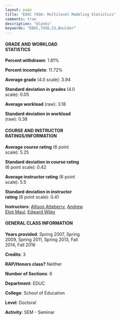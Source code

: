 ```yaml
---
layout: page
title: "EDUC 7456: Multilevel Modeling Statistics"
comments: true
description: "blanks"
keywords: "EDUC,7456,CU,Boulder"
---
```

<head>
<script src="https://ajax.googleapis.com/ajax/libs/jquery/2.1.3/jquery.min.js"></script>
<script src="https://dl.dropboxusercontent.com/s/pc42nxpaw1ea4o9/highcharts.js?dl=0"></script>
<!-- <script src="../assets/js/highcharts.js"></script> -->
<style type="text/css">@font-face {
	font-family: "Bebas Neue";
	src: url(https://www.filehosting.org/file/details/544349/BebasNeue Regular.otf) format("opentype");
	}
	h1.Bebas { 
		font-family: "Bebas Neue", Verdana, Tahoma;
	}
</style>
</head>
<body>
	<div id="container" style="float: right; width: 45%; height: 88%; margin-left: 2.5%; margin-right: 2.5%;"></div>
	<script language="JavaScript">
		$(document).ready(function() {
		var chart = {type: 'column'};
		var title = {text: 'Grade Distribution'};
		var xAxis = {categories: ['A','B','C','D','F'],crosshair: true};
		var yAxis = {min: 0,title: {text: 'Percentage'}};
		var tooltip = {headerFormat: '<center><b><span style="font-size:20px">{point.key}</span></b></center>',
		               pointFormat: '<td style="padding:0"><b>{point.y:.1f}%</b></td>',
		               footerFormat: '</table>',shared: true,useHTML: true};
		var plotOptions = {column: {pointPadding: 0.0,borderWidth: 0}};  
		var credits = {enabled: false};var series= [{name: 'Percent',data: [95.98,4.02,0.0,0.0,0.0,]}];
		var json = {};
		json.chart = chart;
		json.title = title;
		json.tooltip = tooltip;
		json.xAxis = xAxis;
		json.yAxis = yAxis;  
		json.series = series;
		json.plotOptions = plotOptions;  
		json.credits = credits;
		$('#container').highcharts(json);
	});
	</script>
</body>
			   
#### GRADE AND WORKLOAD STATISTICS

**Percent withdrawn**: 1.81%

**Percent incomplete**: 11.72%

**Average grade** (4.0 scale): 3.94

**Standard deviation in grades** (4.0 scale): 0.05

**Average workload** (raw): 3.18

**Standard deviation in workload** (raw): 0.38

#### COURSE AND INSTRUCTOR RATINGS/INFORMATION

**Average course rating** (6 point scale): 5.25

**Standard deviation in course rating** (6 point scale): 0.42

**Average instructor rating** (6 point scale): 5.5

**Standard deviation in instructor rating** (6 point scale): 0.41

**Instructors**: <a href='../../instructors/Allison_Atteberry'>Allison Atteberry</a>, <a href='../../instructors/Andrew_Eliot_Maul'>Andrew Eliot Maul</a>, <a href='../../instructors/Edward_Wiley'>Edward Wiley</a>

#### GENERAL CLASS INFORMATION

**Years provided**: Spring 2007, Spring 2009, Spring 2011, Spring 2013, Fall 2014, Fall 2016

**Credits**: 3

**RAP/Honors class?** Neither

**Number of Sections**: 6

**Department**: EDUC

**College**: School of Education

**Level**: Doctoral

**Activity**: SEM - Seminar
